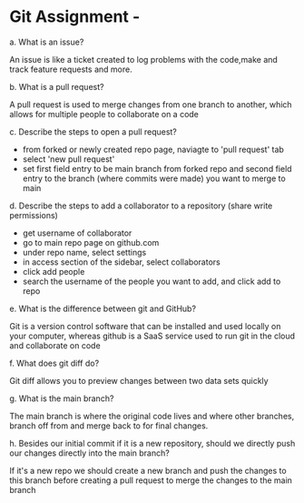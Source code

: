 # Git Assignment - <SemireB>

a. What is an issue?

An issue is like a ticket created to log problems with the code,make and 
track feature requests and more.

b. What is a pull request?

A pull request is used to merge changes from one branch to another, which 
allows for multiple people to collaborate on a code

c. Describe the steps to open a pull request?

- from forked or newly created repo page, naviagte to 'pull request' tab
- select 'new pull request'
- set first field entry to be main branch from forked repo and second 
field entry to the branch (where commits were made) you want to merge to 
main
 

d. Describe the steps to add a collaborator to a repository (share write 
permissions)

- get username of collaborator 
- go to main repo page on github.com
- under repo name, select settings
- in access section of the sidebar, select collaborators
- click add people
- search the username of the people you want to add, and click add to repo

e. What is the difference between git and GitHub?

Git is a version control software that can be installed and used locally 
on your computer, whereas github is a SaaS service used to run git in the 
cloud and collaborate on code

f. What does git diff do?

Git diff allows you to preview changes between two data sets  quickly

g. What is the main branch?

The main branch is where the original code lives and where other branches, 
branch off from and merge back to for final changes.

h. Besides our initial commit if it is a new repository, should we 
directly push our changes directly into the main branch?

If it's a new repo we should create a new branch and push the changes to 
this branch before creating a pull request to merge the changes to the 
main branch
